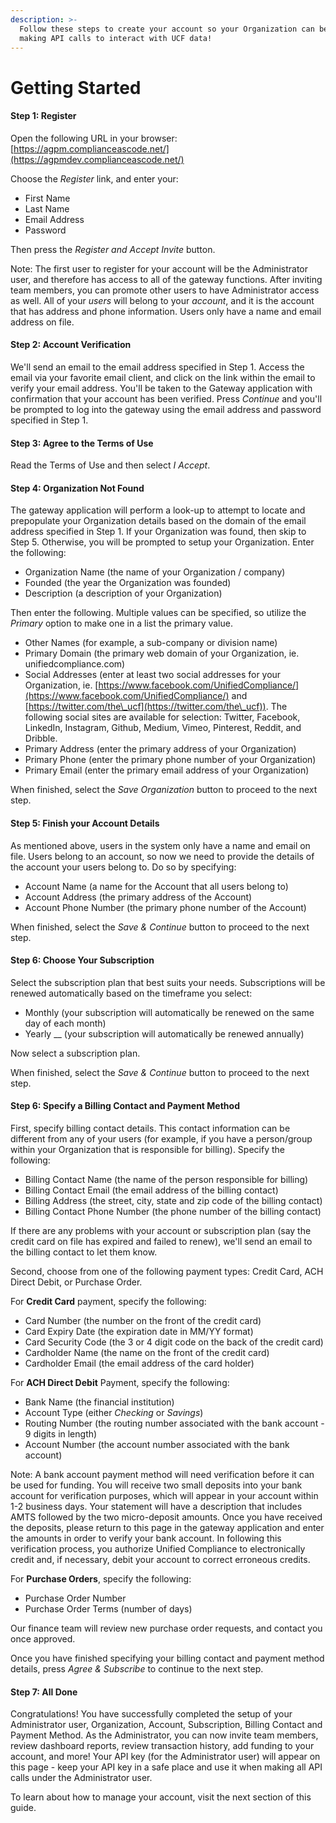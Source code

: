 ```yaml
---
description: >-
  Follow these steps to create your account so your Organization can begin
  making API calls to interact with UCF data!
---
```


# Getting Started

#### Step 1:  Register

Open the following URL in your browser:  [https://agpm.complianceascode.net/](https://agpmdev.complianceascode.net/)

Choose the _Register_ link, and enter your:

* First Name
* Last Name
* Email Address
* Password

Then press the _Register and Accept Invite_ button. &#x20;

Note:  The first user to register for your account will be the Administrator user, and therefore has access to all of the gateway functions.  After inviting team members, you can promote other users to have Administrator access as well.  All of your _users_ will belong to your _account_, and it is the account that has address and phone information.  Users only have a name and email address on file.

#### Step 2:  Account Verification

We'll send an email to the email address specified in Step 1.  Access the email via your favorite email client, and click on the link within the email to verify your email address.  You'll be taken to the Gateway application with confirmation that your account has been verified.  Press _Continue_ and you'll be prompted to log into the gateway using the email address and password specified in Step 1. &#x20;

#### Step 3:  Agree to the Terms of Use

Read the Terms of Use and then select _I Accept_.

#### Step 4:  Organization Not Found

The gateway application will perform a look-up to attempt to locate and prepopulate your Organization details based on the domain of the email address specified in Step 1.  If your Organization was found, then skip to Step 5.  Otherwise, you will be prompted to setup your Organization.  Enter the following:

* Organization Name (the name of your Organization / company)
* Founded (the year the Organization was founded)
* Description (a description of your Organization)

Then enter the following.  Multiple values can be specified, so utilize the _Primary_ option to make one in a list the primary value.

* Other Names (for example, a sub-company or division name)
* Primary Domain (the primary web domain of your Organization, ie. unifiedcompliance.com)
* Social Addresses (enter at least two social addresses for your Organization, ie. [https://www.facebook.com/UnifiedCompliance/](https://www.facebook.com/UnifiedCompliance/) and [https://twitter.com/the\_ucf](https://twitter.com/the\_ucf)).  The following social sites are available for selection:  Twitter, Facebook, LinkedIn, Instagram, Github, Medium, Vimeo, Pinterest, Reddit, and Dribble.
* Primary Address (enter the primary address of your Organization)
* Primary Phone (enter the primary phone number of your Organization)
* Primary Email (enter the primary email address of your Organization)

When finished, select the _Save Organization_ button to proceed to the next step.

#### Step 5:  Finish your Account Details

As mentioned above, users in the system only have a name and email on file.  Users belong to an account, so now we need to provide the details of the account your users belong to.  Do so by specifying:

* Account Name (a name for the Account that all users belong to)
* Account Address (the primary address of the Account)
* Account Phone Number (the primary phone number of the Account)

When finished, select the _Save & Continue_ button to proceed to the next step.

#### Step 6: Choose Your Subscription

Select the subscription plan that best suits your needs.  Subscriptions will be renewed automatically based on the timeframe you select:&#x20;

* Monthly (your subscription will automatically be renewed on the same day of each month)
* Yearly __ (your subscription will automatically be renewed annually)

Now select a subscription plan.

When finished, select the _Save & Continue_ button to proceed to the next step.

#### Step 6:  Specify a Billing Contact and Payment Method

First, specify billing contact details.  This contact information can be different from any of your users (for example, if you have a person/group within your Organization that is responsible for billing).  Specify the following:

* Billing Contact Name (the name of the person responsible for billing)
* Billing Contact Email (the email address of the billing contact)
* Billing Address (the street, city, state and zip code of the billing contact)
* Billing Contact Phone Number (the phone number of the billing contact)

If there are any problems with your account or subscription plan (say the credit card on file has expired and failed to renew), we'll send an email to the billing contact to let them know.

Second, choose from one of the following payment types:  Credit Card, ACH Direct Debit, or Purchase Order.

For **Credit Card** payment, specify the following:

* Card Number (the number on the front of the credit card)
* Card Expiry Date (the expiration date in MM/YY format)
* Card Security Code (the 3 or 4 digit code on the back of the credit card)
* Cardholder Name (the name on the front of the credit card)
* Cardholder Email (the email address of the card holder)

For **ACH Direct Debit** Payment, specify the following:

* Bank Name (the financial institution)
* Account Type (either _Checking_ or _Savings_)
* Routing Number (the routing number associated with the bank account - 9 digits in length)
* Account Number (the account number associated with the bank account)

Note:  A bank account payment method will need verification before it can be used for funding.  You will receive two small deposits into your bank account for verification purposes, which will appear in your account within 1-2 business days.  Your statement will have a description that includes AMTS followed by the two micro-deposit amounts.  Once you have received the deposits, please return to this page in the gateway application and enter the amounts in order to verify your bank account.  In following this verification process, you authorize Unified Compliance to electronically credit and, if necessary, debit your account to correct erroneous credits.

For **Purchase Orders**, specify the following:

* Purchase Order Number&#x20;
* Purchase Order Terms (number of days)

Our finance team will review new purchase order requests, and contact you once approved.

Once you have finished specifying your billing contact and payment method details, press _Agree & Subscribe_ to continue to the next step.

#### Step 7:  All Done

Congratulations!  You have successfully completed the setup of your Administrator user, Organization, Account, Subscription, Billing Contact and Payment Method.  As the Administrator, you can now invite team members, review dashboard reports, review transaction history, add funding to your account, and more!  Your API key (for the Administrator user) will appear on this page - keep your API key in a safe place and use it when making all API calls under the Administrator user. &#x20;

To learn about how to manage your account, visit the next section of this guide.
